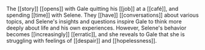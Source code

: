 The [[story]] [[opens]] with Gale quitting his [[job]] at a [[café]], and spending [[time]] with Selene. They [[have]] [[conversations]] about various topics, and Selene's insights and questions inspire Gale to think more deeply about life and his own experiences. However, Selene's behavior becomes [[increasingly]] [[erratic]], and she reveals to Gale that she is struggling with feelings of [[despair]] and [[hopelessness]].



